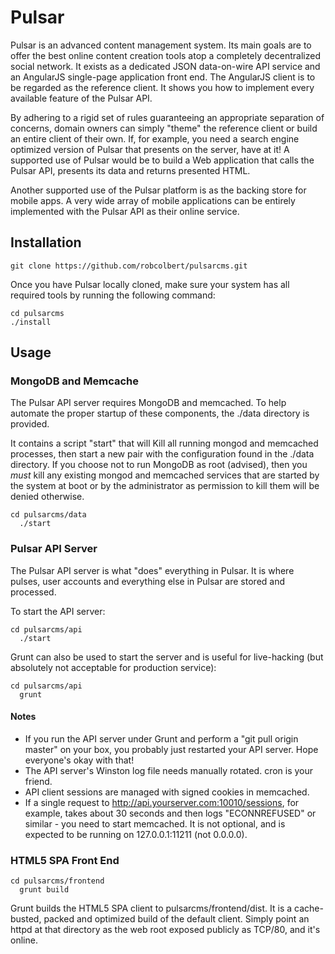 # Pulsar

Pulsar is an advanced content management system. Its main goals are to offer the best online content creation tools atop a completely decentralized social network. It exists as a dedicated JSON data-on-wire API service and an AngularJS single-page application front end. The AngularJS client is to be regarded as the reference client. It shows you how to implement every available feature of the Pulsar API.

By adhering to a rigid set of rules guaranteeing an appropriate separation of concerns, domain owners can simply "theme" the reference client or build an entire client of their own. If, for example, you need a search engine optimized version of Pulsar that presents on the server, have at it! A supported use of Pulsar would be to build a Web application that calls the Pulsar API, presents its data and returns presented HTML.

Another supported use of the Pulsar platform is as the backing store for mobile apps. A very wide array of mobile applications can be entirely implemented with the Pulsar API as their online service.

## Installation

```
git clone https://github.com/robcolbert/pulsarcms.git
```

Once you have Pulsar locally cloned, make sure your system has all required tools by running the following command:

```
cd pulsarcms
./install
```

## Usage


### MongoDB and Memcache

The Pulsar API server requires MongoDB and memcached. To help automate the proper startup of these components, the ./data directory is provided.

It contains a script "start" that will Kill all running mongod and memcached processes, then start a new pair with the configuration found in the ./data directory. If you choose not to run MongoDB as root (advised), then you *must* kill any existing mongod and memcached services that are started by the system at boot or by the administrator as permission to kill them will be denied otherwise.

```
cd pulsarcms/data
  ./start
```

### Pulsar API Server
The Pulsar API server is what "does" everything in Pulsar. It is where pulses, user accounts and everything else in Pulsar are stored and processed.

To start the API server: 

```
cd pulsarcms/api
  ./start
```

Grunt can also be used to start the server and is useful for live-hacking (but absolutely not acceptable for production service):
```
cd pulsarcms/api
  grunt
```

#### Notes
- If you run the API server under Grunt and perform a "git pull origin master" on your box, you probably just restarted your API server. Hope everyone's okay with that!
- The API server's Winston log file needs manually rotated. cron is your friend.
- API client sessions are managed with signed cookies in memcached.
- If a single request to http://api.yourserver.com:10010/sessions, for example, takes about 30 seconds and then logs "ECONNREFUSED" or similar - you need to start memcached. It is not optional, and is expected to be running on 127.0.0.1:11211 (not 0.0.0.0).

### HTML5 SPA Front End

```
cd pulsarcms/frontend
  grunt build
```
Grunt builds the HTML5 SPA client to pulsarcms/frontend/dist. It is a cache-busted, packed and optimized build of the default client. Simply point an httpd at that directory as the web root exposed publicly as TCP/80, and it's
online.
